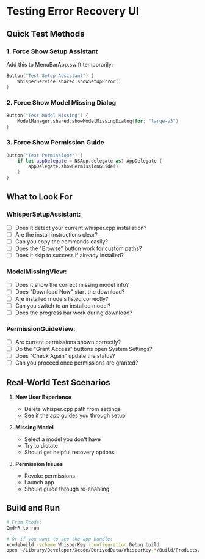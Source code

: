 # Testing Error Recovery UI

## Quick Test Methods

### 1. Force Show Setup Assistant
Add this to MenuBarApp.swift temporarily:
```swift
Button("Test Setup Assistant") {
    WhisperService.shared.showSetupError()
}
```

### 2. Force Show Model Missing Dialog
```swift
Button("Test Model Missing") {
    ModelManager.shared.showModelMissingDialog(for: "large-v3")
}
```

### 3. Force Show Permission Guide
```swift
Button("Test Permissions") {
    if let appDelegate = NSApp.delegate as? AppDelegate {
        appDelegate.showPermissionGuide()
    }
}
```

## What to Look For

### WhisperSetupAssistant:
- [ ] Does it detect your current whisper.cpp installation?
- [ ] Are the install instructions clear?
- [ ] Can you copy the commands easily?
- [ ] Does the "Browse" button work for custom paths?
- [ ] Does it skip to success if already installed?

### ModelMissingView:
- [ ] Does it show the correct missing model info?
- [ ] Does "Download Now" start the download?
- [ ] Are installed models listed correctly?
- [ ] Can you switch to an installed model?
- [ ] Does the progress bar work during download?

### PermissionGuideView:
- [ ] Are current permissions shown correctly?
- [ ] Do the "Grant Access" buttons open System Settings?
- [ ] Does "Check Again" update the status?
- [ ] Can you proceed once permissions are granted?

## Real-World Test Scenarios

1. **New User Experience**
   - Delete whisper.cpp path from settings
   - See if the app guides you through setup

2. **Missing Model**
   - Select a model you don't have
   - Try to dictate
   - Should get helpful recovery options

3. **Permission Issues**
   - Revoke permissions
   - Launch app
   - Should guide through re-enabling

## Build and Run
```bash
# From Xcode:
Cmd+R to run

# Or if you want to see the app bundle:
xcodebuild -scheme WhisperKey -configuration Debug build
open ~/Library/Developer/Xcode/DerivedData/WhisperKey-*/Build/Products/Debug/WhisperKey.app
```